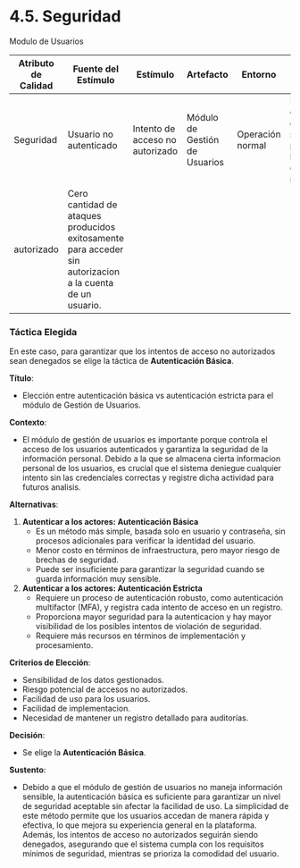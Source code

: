 # 4.5. Seguridad

Modulo de Usuarios

| **Atributo de Calidad** | **Fuente del Estímulo**          | **Estímulo**                                    | **Artefacto**                 | **Entorno**                           | **Respuesta**                                                                            | **Medida de Respuesta**                                                                                    |
| ----------------------- | -------------------------------- | ----------------------------------------------- | ----------------------------- | ------------------------------------- | ---------------------------------------------------------------------------------------- | ---------------------------------------------------------------------------------------------------------- |
| Seguridad         | Usuario no autenticado           | Intento de acceso no autorizado                 | Módulo de Gestión de Usuarios | Operación normal                      | El sistema debe denegar la solicitud protegiendo los datos del acceso no
autorizado                                 | Cero cantidad de ataques producidos exitosamente para acceder sin autorizacion a la cuenta de un usuario.                             |

### Táctica Elegida
En este caso, para garantizar que los intentos de acceso no autorizados sean denegados se elige la táctica de **Autenticación Básica**.

**Título**:  
- Elección entre autenticación básica vs autenticación estricta para el módulo de Gestión de Usuarios.

**Contexto**:  
- El módulo de gestión de usuarios es importante porque controla el acceso de los usuarios autenticados y garantiza la seguridad de la información personal. Debido a la que se almacena cierta informacion personal de los usuarios, es crucial que el sistema deniegue cualquier intento sin las credenciales correctas y registre dicha actividad para futuros analisis. 

**Alternativas**:
1. **Autenticar a los actores: Autenticación Básica** 
   - Es un método más simple, basada solo en usuario y contraseña, sin procesos adicionales para verificar la identidad del usuario.
   - Menor costo en términos de infraestructura, pero mayor riesgo de brechas de seguridad.
   - Puede ser insuficiente para garantizar la seguridad cuando se guarda información muy sensible.
2. **Autenticar a los actores: Autenticación Estricta**  
   - Requiere un proceso de autenticación robusto, como autenticación multifactor (MFA), y registra cada intento de acceso en un registro.
   - Proporciona mayor seguridad para la autenticacion y hay mayor visibilidad de los posibles intentos de violación de seguridad.
   - Requiere más recursos en términos de implementación y procesamiento.

**Criterios de Elección**: 
- Sensibilidad de los datos gestionados.
- Riesgo potencial de accesos no autorizados.
- Facilidad de uso para los usuarios.
- Facilidad de implementacion.
- Necesidad de mantener un registro detallado para auditorías.

**Decisión**:  
- Se elige la **Autenticación Básica**.

**Sustento**:  
- Debido a que el módulo de gestión de usuarios no maneja información sensible, la autenticación básica es suficiente para garantizar un nivel de seguridad aceptable sin afectar la facilidad de uso. La simplicidad de este método permite que los usuarios accedan de manera rápida y efectiva, lo que mejora su experiencia general en la plataforma. Además, los intentos de acceso no autorizados seguirán siendo denegados, asegurando que el sistema cumpla con los requisitos mínimos de seguridad, mientras se prioriza la comodidad del usuario.
